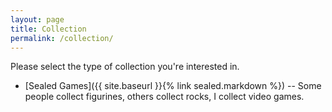 ```yaml
---
layout: page
title: Collection
permalink: /collection/
---
```


Please select the type of collection you're interested in.

- [Sealed Games]({{ site.baseurl }}{% link sealed.markdown %})
-- Some people collect figurines, others collect rocks, I collect video games. 

<!--
-- Non-Sealed Games
-- Miscellaneous Items
-->
